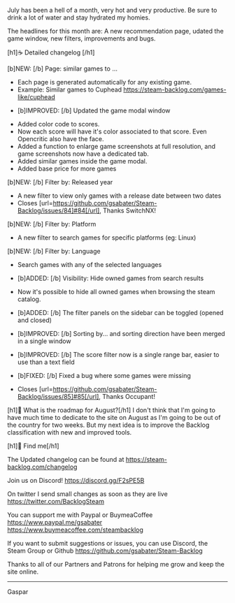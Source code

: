 July has been a hell of a month, very hot and very productive.
Be sure to drink a lot of water and stay hydrated my homies.

The headlines for this month are: A new recommendation page, udated the game window, new filters, improvements and bugs.

[h1]☕ Detailed changelog [/h1]

[b]NEW: [/b] Page: similar games to ...
- Each page is generated automatically for any existing game.
- Example: Similar games to Cuphead
https://steam-backlog.com/games-like/cuphead

* [b]IMPROVED: [/b] Updated the game modal window
- Added color code to scores.
- Now each score will have it's color associated to that score. Even Opencritic also have the face.
- Added a function to enlarge game screenshots at full resolution, and game screenshots now have a dedicated tab.
- Added similar games inside the game modal.
- Added base price for more games

[b]NEW: [/b] Filter by: Released year
- A new filter to view only games with a release date between two dates
- Closes [url=https://github.com/gsabater/Steam-Backlog/issues/84]#84[/url], Thanks SwitchNX!

[b]NEW: [/b] Filter by: Platform
- A new filter to search games for specific platforms (eg: Linux)

[b]NEW: [/b] Filter by: Language
- Search games with any of the selected languages

* [b]ADDED: [/b] Visibility: Hide owned games from search results
- Now it's possible to hide all owned games when browsing the steam catalog.

* [b]ADDED: [/b] The filter panels on the sidebar can be toggled (opened and closed)

* [b]IMPROVED: [/b] Sorting by... and sorting direction have been merged in a single window

* [b]IMPROVED: [/b] The score filter now is a single range bar, easier to use than a text field

* [b]FIXED: [/b] Fixed a bug where some games were missing
- Closes [url=https://github.com/gsabater/Steam-Backlog/issues/85]#85[/url], Thanks Occupant!

[h1]🔮 What is the roadmap for August?[/h1]
I don't think that I'm going to have much time to dedicate to the site on August as I'm going to be out
of the country for two weeks. But my next idea is to improve the Backlog classification with new and improved tools.

[h1]💬 Find me[/h1]

The Updated changelog can be found at
https://steam-backlog.com/changelog

Join us on Discord!
https://discord.gg/F2sPE5B

On twitter I send small changes as soon as they are live
https://twitter.com/BacklogSteam

You can support me with Paypal or BuymeaCoffee
https://www.paypal.me/gsabater
https://www.buymeacoffee.com/steambacklog

If you want to submit suggestions or issues, you can use Discord, the Steam Group or Github
https://github.com/gsabater/Steam-Backlog

Thanks to all of our Partners and Patrons for helping me grow and keep the site online.

---
Gaspar
